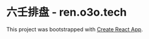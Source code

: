 # 六壬排盘 - ren.o3o.tech

This project was bootstrapped with [Create React App](https://github.com/facebook/create-react-app).
